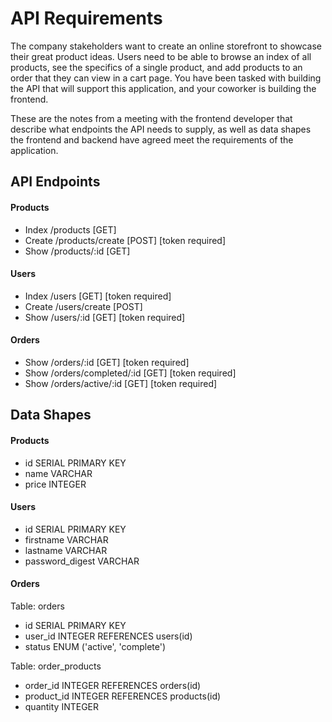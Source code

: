 # API Requirements

The company stakeholders want to create an online storefront to showcase their great product ideas. Users need to be able to browse an index of all products, see the specifics of a single product, and add products to an order that they can view in a cart page. You have been tasked with building the API that will support this application, and your coworker is building the frontend.

These are the notes from a meeting with the frontend developer that describe what endpoints the API needs to supply, as well as data shapes the frontend and backend have agreed meet the requirements of the application.

## API Endpoints

#### Products

- Index /products [GET]
- Create /products/create [POST] [token required]
- Show /products/:id [GET]

#### Users

- Index /users [GET] [token required]
- Create /users/create [POST]
- Show /users/:id [GET] [token required]

#### Orders

- Show /orders/:id [GET] [token required]
- Show /orders/completed/:id [GET] [token required]
- Show /orders/active/:id [GET] [token required]

## Data Shapes

#### Products

- id SERIAL PRIMARY KEY
- name VARCHAR
- price INTEGER

#### Users

- id SERIAL PRIMARY KEY
- firstname VARCHAR
- lastname VARCHAR
- password_digest VARCHAR

#### Orders

Table: orders

- id SERIAL PRIMARY KEY
- user_id INTEGER REFERENCES users(id)
- status ENUM ('active', 'complete')

Table: order_products

- order_id INTEGER REFERENCES orders(id)
- product_id INTEGER REFERENCES products(id)
- quantity INTEGER
